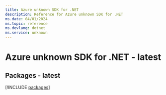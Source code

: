```yaml
---
title: Azure unknown SDK for .NET
description: Reference for Azure unknown SDK for .NET
ms.date: 04/01/2024
ms.topic: reference
ms.devlang: dotnet
ms.service: unknown
---
```

# Azure unknown SDK for .NET - latest
## Packages - latest
[!INCLUDE [packages](unknown-index.md)]